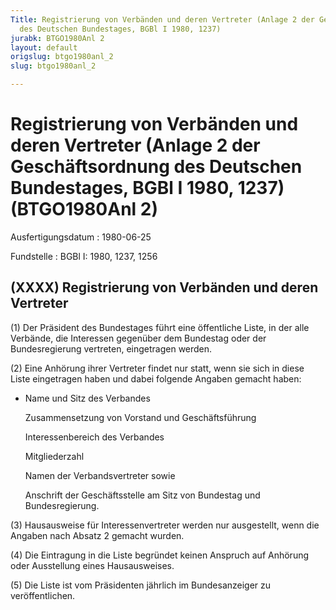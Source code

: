 ```yaml
---
Title: Registrierung von Verbänden und deren Vertreter (Anlage 2 der Geschäftsordnung
  des Deutschen Bundestages, BGBl I 1980, 1237)
jurabk: BTGO1980Anl 2
layout: default
origslug: btgo1980anl_2
slug: btgo1980anl_2

---
```


# Registrierung von Verbänden und deren Vertreter (Anlage 2 der Geschäftsordnung des Deutschen Bundestages, BGBl I 1980, 1237) (BTGO1980Anl 2)

Ausfertigungsdatum
:   1980-06-25

Fundstelle
:   BGBl I: 1980, 1237, 1256



## (XXXX) Registrierung von Verbänden und deren Vertreter

(1) Der Präsident des Bundestages führt eine öffentliche Liste, in der
alle Verbände, die Interessen gegenüber dem Bundestag oder der
Bundesregierung vertreten, eingetragen werden.

(2) Eine Anhörung ihrer Vertreter findet nur statt, wenn sie sich in
diese Liste eingetragen haben und dabei folgende Angaben gemacht
haben:

*   Name und Sitz des Verbandes

    Zusammensetzung von Vorstand und Geschäftsführung

    Interessenbereich des Verbandes

    Mitgliederzahl

    Namen der Verbandsvertreter sowie

    Anschrift der Geschäftsstelle am Sitz von Bundestag und
    Bundesregierung.




(3) Hausausweise für Interessenvertreter werden nur ausgestellt, wenn
die Angaben nach Absatz 2 gemacht wurden.

(4) Die Eintragung in die Liste begründet keinen Anspruch auf Anhörung
oder Ausstellung eines Hausausweises.

(5) Die Liste ist vom Präsidenten jährlich im Bundesanzeiger zu
veröffentlichen.


